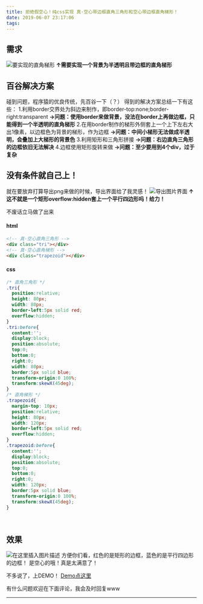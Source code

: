 ```yaml
---
title: 拒绝假空心！纯css实现 真·空心带边框直角三角形和空心带边框直角梯形！
date: 2019-06-07 23:17:06
tags:
---
```

## 需求
![要实现的直角梯形](https://img-blog.csdnimg.cn/20190607225358253.png)
**↑需要实现一个背景为半透明且带边框的直角梯形**
<br>


## 百谷解决方案
碰到问题，程序猿的优良传统，先百谷一下（？） 得到的解决方案总结一下有这些：
1.利用border交界处为斜边来制作，即border-top:none;border-right:transparent
**→问题：使用border来做背景，没法在border上再做边框，只能得到一个半透明的直角梯形**
2.在用border制作的梯形外侧套上一个上下左右大出1像素，以边框色为背景的梯形，作为边框
**→问题：中间小梯形无法做成半透明，会叠加上大梯形的背景色**
3.利用矩形和三角形拼接
**→问题：右边直角三角形的边框依旧无法解决**
4.边框使用矩形旋转来做
**→问题：至少要用到4个div，过于复杂**
<br>

## 没有条件就自己上！
就在要放弃打算导出png来做的时候，导出界面给了我灵感！
![导出图片界面](https://img-blog.csdnimg.cn/20190607230522372.png)
**↑这不就是一个矩形overflow:hidden套上一个平行四边形吗！给力！**

不废话立马做了出来
#### html
```html
<!-- 真·空心直角三角形 -->
<div class="tri"></div>
<!-- 真·空心直角梯形 -->
<div class="trapezoid"></div>
```

#### css
```css
/* 直角三角形 */
.tri{
  position:relative;
  height: 80px;
  width: 80px;
  border-left:5px solid red;
  overflow:hidden;
}
.tri:before{
  content:'';
  display:block;
  position:absolute;
  top:0;
  bottom:0;
  right:0;
  width: 80px;
  border:5px solid blue;
  transform-origin:0 100%;
  transform:skewX(45deg);
}
/* 直角梯形 */
.trapezoid{
  margin-top: 10px;
  position:relative;
  height: 80px;
  width: 120px;
  border-left:5px solid red;
  overflow:hidden;
}
.trapezoid:before{
  content:'';
  display:block;
  position:absolute;
  top:0;
  bottom:0;
  right:0;
  width: 120px;
  border:5px solid blue;
  transform-origin:0 100%;
  transform:skewX(45deg);
}
```
<br>

## 效果
![在这里插入图片描述](https://img-blog.csdnimg.cn/20190607231305645.png)
方便你们看，红色的是矩形的边框，蓝色的是平行四边形的边框！
是空心的哦！真是太满意了！

不多说了，上DEMO！
[Demo点这里](https://codepen.io/KissekiAkaru/pen/argrVe)

有什么问题欢迎在下面评论，我会及时回复www

----